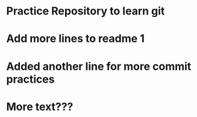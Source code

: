 # Practice Repository to learn git

# Add more lines to readme 1

# Added another line for more commit practices

# More text???
